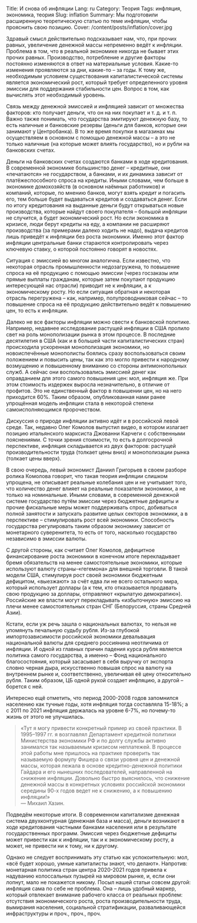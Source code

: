 Title: И снова об инфляции
Lang: ru
Category: Теория
Tags: инфляция, экономика, теория
Slug: inflation
Summary: Мы подготовили расширенную теоретическую статью по теме инфляции, чтобы прояснить свою позицию.
Cover: /content/posts/inflation/cover.jpg

Здравый смысл действительно подсказывает нам, что, при прочих равных, увеличение денежной массы непременно ведёт к инфляции. Проблема в том, что в реальной экономике никогда не бывает этих прочих равных. Производство, потребление и другие факторы постоянно изменяются в ответ на материальные условия. Какие-то изменения проявляются за дни, какие-то – за годы. К тому же, необходимым условием существования капиталистической системы является экономический рост, который требует определенного уровня эмиссии для поддержания стабильности цен. Вопрос в том, как вычислять этот необходимый уровень.

Связь между денежной эмиссией и инфляцией зависит от множества факторов: кто получает деньги, что он на них покупает и т. д. и т. п. Важно также понимать, что государства эмитируют денежную базу, то есть наличные и банковские резервы (деньги для банков, которые они занимают у Центробанка). В то же время покупки в магазинах мы осуществляем в основном с помощью денежной массы – а это не только наличные (на которые может влиять государство), но и рубли на банковских счетах.

Деньги на банковских счетах создаются банками в ходе кредитования. В современной экономике большинство денег – кредитные, они «печатаются» не государством, а банками, и их динамика зависит от платёжеспособного спроса на кредиты. Иными словами, чем больше в экономике домохозяйств (в основном наёмных работников) и компаний, которые, по мнению банков, могут взять кредит и погасить его, тем больше будет выдаваться кредитов и создаваться денег. Если по итогу кредитования на выданные деньги будут открываться новые производства, которые найдут своего покупателя – большой инфляции не случится, а будет экономический рост. Но если экономика в кризисе, люди берут кредиты на еду, а компании не расширяют производства (за примерами далеко ходить не надо), выдача кредитов лишь приведёт к инфляции без роста экономики. Именно этот фактор инфляции центральные банки стараются контролировать через ключевую ставку, о которой постоянно говорят в новостях.

Ситуация с эмиссией во многом аналогична. Если известно, что некоторая отрасль промышленности недозагружена, то повышение спроса на её продукцию с помощью эмиссии (через госзаказы или прямые выплаты гражданам, которые затем покупают продукцию интересующей нас отрасли) приводит не к инфляции, а к экономическому росту. Но если ситуация обратная и некоторая отрасль перегружена – как, например, полупроводниковая сейчас – то повышение спроса на её продукцию действительно ведёт к повышению цен, то есть к инфляции.

Далеко не все факторы инфляции можно свести к банковской политике. Например, недавнее исследование растущей инфляции в США пролило свет на роль монополизации рынка в этом процессе. В последние десятилетия в США (как и в большей части капиталистических стран) происходила ускоренная монополизация экономики, но новоиспечённые монополисты боялись сразу воспользоваться своим положением и повысить цены, так как это могло привести к народному возмущению и повышенному вниманию со стороны антимонопольных служб. А сейчас они воспользовались эмиссией денег как оправданием для этого самого повышения цен: мол, инфляция же. При этом стоимость издержек выросла незначительно, в отличие от профитов. Это не единственный фактор в повышении цен, но на него приходится 60%. Таким образом, опубликованная нами ранее упрощённая модель инфляции стала в некоторой степени самоисполняющимся пророчеством.

Дискуссия о природе инфляции активно идёт и в российской левой среде. Так, недавно Олег Комолов выпустил видео, в котором излагает позицию итальянского марксиста Джованни Карчеги с собственными пояснениями. С точки зрения стоимости, то есть в долгосрочной перспективе, инфляция складывается из двух факторов: растущей производительности труда (толкает цены вниз) и монополизации рынка (толкает цены вверх). 

В свою очередь, левый экономист Даниил Григорьев в своем разборе ролика Комолова говорит, что такая теория инфляции слишком упрощена, не описывает реальные колебания цен и не учитывает того, что количество денег влияет на реальные показатели экономики, а не только на номинальные. Иными словами, в современной денежной системе государство путём эмиссии через бюджетные дефициты и прочие фискальные меры может поддерживать спрос, добиваться полной занятости и запускать развитие целых секторов экономики, а в перспективе – стимулировать рост всей экономики. Способность государства регулировать таким образом экономику зависит от монетарного суверенитета, то есть от того, насколько государство независимо в эмиссии валюты. 

С другой стороны, как считает Олег Комолов, дефицитное финансирование роста экономики в конечном итоге перекладывает бремя обязательств на менее самостоятельные экономики, которые используют валюту страны-«гегемона» для внешней торговли. В такой модели США, стимулируя рост своей экономики бюджетным дефицитом, «выезжают» за счёт едва ли не всего остального мира, который использует доллары (а к тем, кто отказывается продавать свою продукцию за доллары, отправляют «крылатую демократию»). Российские же власти могут перекладывать «избыточную» эмиссию на плечи менее самостоятельных стран СНГ (Белоруссия, страны Средней Азии).

Кстати, если уж речь зашла о национальных валютах, то нельзя не упомянуть печальную судьбу рубля. Из-за глубокой импортозависимости российской экономики девальвация национальной валюты для среднего россиянина неотличима от инфляции. И одной из главных причин падения курса рубля является политика самого государства, а именно – Фонд национального благосостояния, который засасывает в себя выручку от экспорта словно черная дыра, искусственно повышая спрос на валюту на внутреннем рынке и, соответственно, увеличивая её цену относительно рубля. Таким образом, ЦБ одной рукой создает инфляцию, а другой – борется с ней.

Интересно ещё отметить, что период 2000-2008 годов запомнился населению как тучные годы, хотя инфляция тогда составляла 15-18%; а с 2011 по 2021 инфляция держалась на уровне  6-7%, но почему-то жизнь от этого не улучшилась.

> «Тут я могу привести конкретный пример из своей практики. В 1995–1997 гг. я возглавлял Департамент кредитной политики Министерства экономики РФ и по долгу службы активно занимался так называемым кризисом неплатежей. В процессе этой работы мне пришлось на практике проверить так называемую формулу Фишера о связи уровня цен и денежной массы, которая лежала в основе кредитно-денежной политики Гайдара и его нынешних последователей, направленной на снижение инфляции. Довольно быстро выяснилось, что снижение денежной массы в конкретных условиях российской экономики середины 90-х годов ведет не к снижению, а к повышению инфляции!»  
> — Михаил Хазин.

Подведём некоторые итоги. В современном капитализме денежная система двухконтурная (денежная база и масса), деньги возникают в ходе кредитования частными банками населения или в результате государственных программ. Эмиссия через бюджетные дефициты может привести как к инфляции, так и к экономическому росту, а может, не привести ни к тому, ни к другому.

Однако не следует воспринимать эту статью как успокоительную: мол, «всё будет хорошо, умные капиталисты знают, что делают». Напротив: монетарная политика стран центра 2020-2021 годов  привела к надуванию колоссальных пузырей на мировом рынке, и, если они лопнут, мало не покажется никому. Посыл нашей статьи совсем другой: инфляция сама по себе не проблема. Она – лишь удобный маркер, который отвлекает внимание рабочего класса от реальных проблем: отсутствия экономического роста, роста производительности труда, вымирания населения, социальной стратификации, разваливающейся инфраструктуры и проч., проч., проч.
